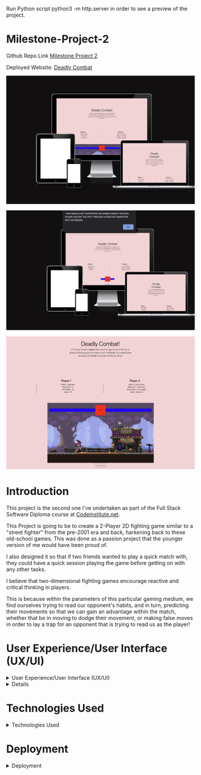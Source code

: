 Run Python script python3 -m http.server in order to see a preview of the project.

# Milestone-Project-2

Github Repo Link [Milestone Project 2](https://github.com/T-KibCode/Milestone-Project-2)

Deployed Website: [Deadly Combat](https://t-kibcode.github.io/Milestone-Project-2/)

![Screen shot of responsive website](https://github.com/T-KibCode/Milestone-Project-2/blob/main/assets/screenshot2.png)

![Screen shot of responsive website with error message being provided through javascript](https://github.com/T-KibCode/Milestone-Project-2/blob/main/assets/screenshot3.png)

![Upload of game within browser](https://github.com/T-KibCode/Milestone-Project-2/blob/main/assets/screenshot1.png)
# Introduction

This project is the second one I've undertaken as part of the Full Stack Software Diploma course at [Codeinstitute.net](https://www.CodeInstitute.net).

This Project is going to be to create a 2-Player 2D fighting game similar to a "street fighter" from the pre-2001 era and back, harkening back to these old-school games. This was done as a passion project that the younger version of me would have been proud of.

I also designed it so that if two friends wanted to play a quick match with, they could have a quick session playing the game before getting on with any other tasks.

I believe that two-dimensional fighting games encourage reactive and critical thinking in players.

This is because within the parameters of this particular gaming medium, we find ourselves trying to read our opponent's habits, and in turn, predicting their movements so that we can gain an advantage within the match, whether that be in moving to dodge their movement, or making false moves in order to lay a trap for an opponent that is trying to read us as the player!

# User Experience/User Interface (UX/UI)

<details>
  
  <summary>User Experience/User Interface (UX/UI)</summary>
  
### User Stories
  
##### First-Time Visitor Goals

  As a first-time visitor, I want:  

- the control inputs for the game to be clear.  
- to be immediately engaged and inherently understand what the game is trying to achieve.  
- the game to function correctly and gameplay to be intuitive.  
- to be able to play the game on various compatible different devices in line with the game design.  
  
##### Return/frequent Visitor Goals

  As a return/frequent visitor, I want:  

- to play with friends in a couch co-op setup similar to the older arcade games in order to have that rapport with the opponent within the room.
  
##### Website's Owner Goals

  As the developer I want:

- to provide a fun game.
- to provide a game to stimulate mental function.
- to encourage continued use of the game.

#### Colour Scheme

Due to having some free assets that I acquired online from the website [https://itch.io/](https://itch.io/),  I had a clear color palette style within the canvas window that I wanted to be the main focus with a combination of Blue, Pinks, soft Reds and other colors in the Pastel style.

[/assets/colorpallete.png](https://github.com/T-KibCode/Milestone-Project-2/blob/main/assets/colorpallete.png)

With this in mind, the background color was going to be fairly static in theme with this and I ended up on a pastel pink background color With the game instructions placed above the canvas with the prompt of clicking into the canvas window to load the game.

Though the design was based on this color palette, 

##### Wireframes

  Unfortunately, in this case, I cannot produce a wireframe due to a last-minute pivot on my project in this case.
  I've had to take this as a hard lesson in why having a strict initial plan will pay off in the length of the project as this will undoubtedly lose me marks.
  However, in the self-reflection of the project, I believe it is needed to show the growth and personal accountability that I need when moving forward in this field, even more so with the projects and work ahead.

</details>

<details>
  
### Responsive  Website

  The website is only set to appear and work on a laptop, or desktop device. And as such, due to the design of the game and my limited knowledge whilst creating the game, a conscience decision was made to design the game to only load on devices of this kind. This is due to the game being a two-player game required to end users to play the game against each other.

  When an Attempt is made to try and access the game from a Mobile or Tablet device, the website will look at the viewport and ask that the player access the website from the desired device as the game may not work as intended and for the best experience, it is to be accessed in an intended manner.

### Instruction Page

  On loading, there are listed instructions above the canvas with the four button controls for both players to use ( A, W, D, Space-Bar. and ArrowLeft, ArrowUp, ArroRight, Arrow Down Respectively.)

### Timer

  The timer in the game runs within a loop that checks to determine whether either player's health has reduced to zero, therefore, stopping the timer, or checks the health of both players at the end of the match to determine who possesses more health and will then declare this person the victor.

### Victory message

  When a player fulfills one of the win conditions of the game a victory message will appear declaring that player the victor whether that be at the end of the timer or a unanimous victory before the timer has run down.

  In the event that the player's Health bar matches, it will be declared a draw once the timer has run down to zero.

### Possible Future Features

  It was my original intent to Allow the game to use an opaque overlay in order to be able to play the device on mobile devices.

  However during the design process, it became very quickly apparent that allowing the website in a mobile or tablet function would be extremely difficult due to having to map a button overlay on top, and as I had originally designed the game to be playable by two human players without a CPU controlled enemy, I was unfortunately unable to integrate a method to do this over mobile/tablet devices due to not having designed a CPU based opponent in the code.

  Due to a lack of time, this was not a function that I was able to integrate at this moment in time, however, I do plan to revisit this once the course has been completed to be able to design a very basic CPU opponent within the game function and allow players to be able to have a choice between a second player or a CPU opponent.

  Ideally, being able to reproduce this game within an app format with an Overlay of controls would allow us to expand and allow for network play, whether that be remote or using the internet respectively. This would provide the option to expand the project in order to play with multiple friends using multiple devices.

  However, this would require creating a backend system, and having server space in order to accommodate the use of the game, whilst also having space to introduce new features, such as user accounts, top scores, and options to save certain user settings such as toggling HUD UI options as an example.


### Noted error messages

  The main error message that is produced when the page is live is that the is a key error pressed when either button assigned to a jump function is used. However, this occurs as the players are allowed to move side to side when in motion whilst ascending/descending within the game. This meant that I could not lock the actions in a way that would prevent the other key from reactivating without a key press as I had down the left and right movements respectively. 

  This fortunately does not impact the game working itself within the browser and simply references the key press being undefined (even though the action is defined within its own function). 

  It is a noted error that is produced but not one with an inherent negative effect on the game itself, thus I have opted to leave the error as is. 
  
  </details>

# Technologies Used

<details>
  <summary>Technologies Used</summary>
  
#### Languages Used
  
- HTML5
- CSS
- Javascript

#### Applications Used

- [GitHub](https://github.com/) GitHub is used to store the project's code.
- [Chrome Developer Tools](https://developer.chrome.com/docs/devtools/) used for layout and responsive testing.
- [W3 Validator](https://jigsaw.w3.org/css-validator/) used to test HTML and CSS code.
- [Jshint](https://jshint.com/) used to validate Javascript code.

#### Sprite Assets

- [Itch.io](https://itch.io/) Itch.IO was used for getting free to use free license sprite assets created by users.

</details>  

# Deployment

  <details>

  <summary>Deployment</summary>
  
  This project was built on the Gitpod IDE using the Code Institute template found here:<br><https://github.com/Code-Institute-Org/gitpod-full-template>

  This is currently deployed to the above hyperlink using github pages. 

#### Automated Testing

  I did not have the expertise to use a unit-testing framework such as Jasmine or Jest.

#### Main takeaways

In performing this project I have realized that a strong system in the initial concept phase is needed to bring all ideas to fruition in a reasonable time frame and capacity.
with that being said, I am now looking ahead to the next project in order to plan and deliver my wireframes for the project this week so I can start to implement the knowledge of studying Python for backend use as soon as possible prior to the April 28th project deadline.

This has been a harsh lesson for me to learn in this course, but balancing both the expected delivery of this project and the increasing workload/knowledge base necessary to be a full-stack developer has really hit home during this process, and irrespective of personal commitments, I hope to look back on this project as a cautionary tale to my future-self about planning, due diligence, and ensuring that following systematic steps in the future will allow me to show the necessary skills that are needed/expected in this industry.

#### Special Thanks

I would like to thank my Tutor Mohamed for allowing an extension on my work due to a technical issue with Github in my repository and allowing me the time to go back and recreate my work which I had lost in this instance whilst balancing some personal affairs in the process.

I would also like to thank my Mentor/Alumni from Code Institute Ronan as he made it clear to me, just how integral a great Readme file can be to the code environment for anyone who comes afterward to take a look to examine the work and how when working in a group setting, this key piece of documentation can be the strong foundation for a team in a wider environment.
